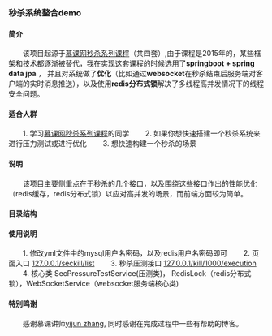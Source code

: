 ### 秒杀系统整合demo

#### 简介
&emsp;&emsp;该项目起源于[慕课网秒杀系列课程](https://www.imooc.com/u/2145618/courses?sort=publish)（共四套）,由于课程是2015年的，某些框架和技术都逐渐被替代，我在实现这套课程的时候选用了**springboot + spring data jpa** ， 并且对系统做了**优化**（比如通过**websocket**在秒杀结束后服务端对客户端的实时消息推送），以及使用**redis分布式锁**解决了多线程高并发情况下的线程安全问题。

#### 适合人群
&emsp;&emsp;1. 学习[慕课网秒杀系列课程](https://www.imooc.com/u/2145618/courses?sort=publish)的同学
&emsp;&emsp;2. 如果你想快速搭建一个秒杀系统来进行压力测试或进行优化
&emsp;&emsp;3. 想快速构建一个秒杀的场景

#### 说明
&emsp;&emsp;该项目主要侧重点在于秒杀的几个接口，以及围绕这些接口作出的性能优化（redis缓存，redis分布式锁）以应对高并发的场景，而前端方面较为简单。

#### 目录结构


#### 使用说明
&emsp;&emsp;1. 修改yml文件中的mysql用户名密码，以及redis用户名密码即可
&emsp;&emsp;2. 页面入口  [127.0.0.1/seckill/list](http://127.0.0.1/seckill/list)
&emsp;&emsp;3. 秒杀压测接口 [127.0.0.1/kill/1000/execution](127.0.0.1/kill/1000/execution)
&emsp;&emsp;4. 核心类 SecPressureTestService(压测类)， RedisLock（redis分布式锁），WebSocketService（websocket服务端核心类)


#### 特别鸣谢
&emsp;&emsp;感谢慕课讲师[yijun zhang](https://www.imooc.com/u/2145618/), 同时感谢在完成过程中一些有帮助的博客。